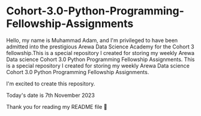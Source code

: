 # Cohort-3.0-Python-Programming-Fellowship-Assignments
Hello, my name is Muhammad Adam, and I'm privileged to have been admitted into the prestigious Arewa Data Science Academy for the Cohort 3 fellowship.This is a special repository I created for storing my weekly Arewa Data science Cohort 3.0 Python Programming Fellowship Assignments.
This is a special repository I created for storing my weekly Arewa Data science Cohort 3.0 Python Programming Fellowship Assignments.

I'm excited to create this repository.

Today's date is 7th November 2023

Thank you for reading my README file 🙏